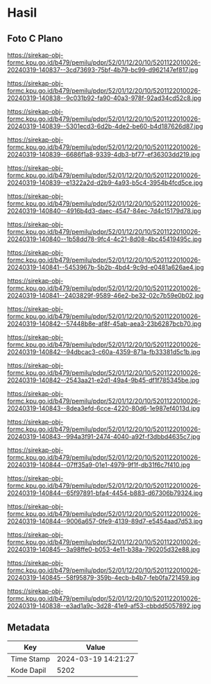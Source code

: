 # Hasil

## Foto C Plano

https://sirekap-obj-formc.kpu.go.id/b479/pemilu/pdpr/52/01/12/20/10/5201122010026-20240319-140837--3cd73693-75bf-4b79-bc99-d962147ef817.jpg

https://sirekap-obj-formc.kpu.go.id/b479/pemilu/pdpr/52/01/12/20/10/5201122010026-20240319-140838--9c031b92-fa90-40a3-978f-92ad34cd52c8.jpg

https://sirekap-obj-formc.kpu.go.id/b479/pemilu/pdpr/52/01/12/20/10/5201122010026-20240319-140839--5301ecd3-6d2b-4de2-be60-b4d187626d87.jpg

https://sirekap-obj-formc.kpu.go.id/b479/pemilu/pdpr/52/01/12/20/10/5201122010026-20240319-140839--6686f1a8-9339-4db3-bf77-ef36303dd219.jpg

https://sirekap-obj-formc.kpu.go.id/b479/pemilu/pdpr/52/01/12/20/10/5201122010026-20240319-140839--e1322a2d-d2b9-4a93-b5c4-3954b4fcd5ce.jpg

https://sirekap-obj-formc.kpu.go.id/b479/pemilu/pdpr/52/01/12/20/10/5201122010026-20240319-140840--4916b4d3-daec-4547-84ec-7d4c15179d78.jpg

https://sirekap-obj-formc.kpu.go.id/b479/pemilu/pdpr/52/01/12/20/10/5201122010026-20240319-140840--1b58dd78-9fc4-4c21-8d08-4bc45419495c.jpg

https://sirekap-obj-formc.kpu.go.id/b479/pemilu/pdpr/52/01/12/20/10/5201122010026-20240319-140841--5453967b-5b2b-4bd4-9c9d-e0481a626ae4.jpg

https://sirekap-obj-formc.kpu.go.id/b479/pemilu/pdpr/52/01/12/20/10/5201122010026-20240319-140841--2403829f-9589-46e2-be32-02c7b59e0b02.jpg

https://sirekap-obj-formc.kpu.go.id/b479/pemilu/pdpr/52/01/12/20/10/5201122010026-20240319-140842--57448b8e-af8f-45ab-aea3-23b6287bcb70.jpg

https://sirekap-obj-formc.kpu.go.id/b479/pemilu/pdpr/52/01/12/20/10/5201122010026-20240319-140842--94dbcac3-c60a-4359-871a-fb33381d5c1b.jpg

https://sirekap-obj-formc.kpu.go.id/b479/pemilu/pdpr/52/01/12/20/10/5201122010026-20240319-140842--2543aa21-e2d1-49a4-9b45-df1f785345be.jpg

https://sirekap-obj-formc.kpu.go.id/b479/pemilu/pdpr/52/01/12/20/10/5201122010026-20240319-140843--8dea3efd-6cce-4220-80d6-1e987ef4013d.jpg

https://sirekap-obj-formc.kpu.go.id/b479/pemilu/pdpr/52/01/12/20/10/5201122010026-20240319-140843--994a3f91-2474-4040-a92f-f3dbbd4635c7.jpg

https://sirekap-obj-formc.kpu.go.id/b479/pemilu/pdpr/52/01/12/20/10/5201122010026-20240319-140844--07ff35a9-01e1-4979-9f1f-db31f6c7f410.jpg

https://sirekap-obj-formc.kpu.go.id/b479/pemilu/pdpr/52/01/12/20/10/5201122010026-20240319-140844--65f97891-bfa4-4454-b883-d67306b79324.jpg

https://sirekap-obj-formc.kpu.go.id/b479/pemilu/pdpr/52/01/12/20/10/5201122010026-20240319-140844--9006a657-0fe9-4139-89d7-e5454aad7d53.jpg

https://sirekap-obj-formc.kpu.go.id/b479/pemilu/pdpr/52/01/12/20/10/5201122010026-20240319-140845--3a98ffe0-b053-4e11-b38a-790205d32e88.jpg

https://sirekap-obj-formc.kpu.go.id/b479/pemilu/pdpr/52/01/12/20/10/5201122010026-20240319-140845--58f95879-359b-4ecb-b4b7-feb0fa721459.jpg

https://sirekap-obj-formc.kpu.go.id/b479/pemilu/pdpr/52/01/12/20/10/5201122010026-20240319-140838--e3ad1a9c-3d28-41e9-af53-cbbdd5057892.jpg


## Metadata

| Key        | Value               |
| ---------- | ------------------- |
| Time Stamp | 2024-03-19 14:21:27 |
| Kode Dapil | 5202                |



